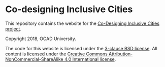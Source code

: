 # Co-designing Inclusive Cities

This repository contains the website for the [Co-Designing Inclusive Cities project](https://cities.inclusivedesign.ca).

Copyright 2018, OCAD University.

The code for this website is licensed under the [3-clause BSD license](LICENSE). All content is licensed under the [Creative Commons Attribution-NonCommercial-ShareAlike 4.0 International license](https://creativecommons.org/licenses/by-nc-sa/4.0/legalcode).
